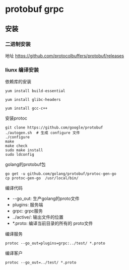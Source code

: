 # protobuf grpc


## 安装

### 二进制安装 

地址 https://github.com/protocolbuffers/protobuf/releases


### liunx 编译安装

依赖库的安装
```
yum install build-essential
```

```
yum install glibc-headers
```
```
yum install gcc-c++
```

安装protoc
```
git clone https://github.com/google/protobuf
./autogen.sh  # 生成 configure 文件
./configure
make
make check
sudo make install
sudo ldconfig
```

golang的protobuf包
```redshift
go get -u github.com/golang/protobuf/protoc-gen-go
cp protoc-gen-go  /usr/local/bin/
```

编译代码

- --go_out: 生产golang的proto文件
- plugins: 服务端
- grpc: grpc服务
- ../active/: 输出文件的位置
- *.proto: 编译当前目录的所有的 proto文件

编译服务
```redshift
protoc --go_out=plugins=grpc:../test/ *.proto 
```

编译客户
```redshift
protoc --go_out=../test/ *.proto
```







